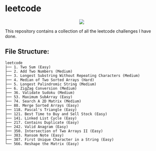 # leetcode

<p align="center">
  <img src="https://raw.githubusercontent.com/samsepi0x0/leetcode/main/Screenshot%20from%202021-09-18%2019-59-44.png" />
</p>

This repository contains a collection of all the leetcode challenges I have done.

## File Structure:
  ```
  leetcode
  ├── 1. Two Sum (Easy)
  ├── 2. Add Two Numbers (Medium)
  ├── 3. Longest Substring Without Repeating Characters (Medium)
  ├── 4. Median of Two Sorted Arrays (Hard)
  ├── 5. Longest Palindromic String (Medium)
  ├── 6. ZigZag Conversion (Medium)
  ├── 36. Validate Sudoku (Medium)
  ├── 53. Maximum SubArray (Easy)
  ├── 74. Search A 2D Matrix (Medium)
  ├── 88. Merge Sorted Arrays (Easy)
  ├── 118. Pascal's Triangle (Easy)
  ├── 121. Best Time to Buy and Sell Stock (Easy)
  ├── 141. Linked List Cycle (Easy)
  ├── 217. Contains Duplicate (Easy)
  ├── 242. Valid Anagram (Easy)
  ├── 350. Intersection of Two Arrays II (Easy)
  ├── 383. Ransom Note (Easy)
  ├── 387. First Unique Character in a String (Easy)
  └── 566. Reshape the Matrix (Easy)
  
  ```
